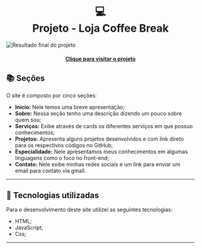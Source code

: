 <h1 align="center">
  💻<br>Projeto - Loja Coffee Break
</h1>

![Resultado final do projeto](image/Projeto1.png)

<h4 align="center"><a href="https://portfoliopsyker.netlify.app/">Clique para visitar o projeto</a></h4>

## 📚 Seções

O site é composto por cinco seções:

- **Início:** Nele temos uma breve apresentação;
- **Sobre:** Nessa seção tenho uma descrição dizendo um pouco sobre quem sou;
- **Serviços:** Exibe através de cards os diferentes serviços em que possuo conhecimentos;
- **Projetos:** Apresenta alguns projetos desenvolvidos e com link direto para os respectivos códigos no GitHub;
- **Especialidade:** Nele apresentamos meus conhecimentos em algumas linguagens como o foco no front-end;
- **Contato:** Nele exibe minhas redes sociais e um link para enviar um email para contato via gmail.

---

## 💼 Tecnologias utilizadas

Para o desenvolvimento deste site utilizei as seguintes tecnologias:

- HTML;
- JavaScript;
- Css;

---
